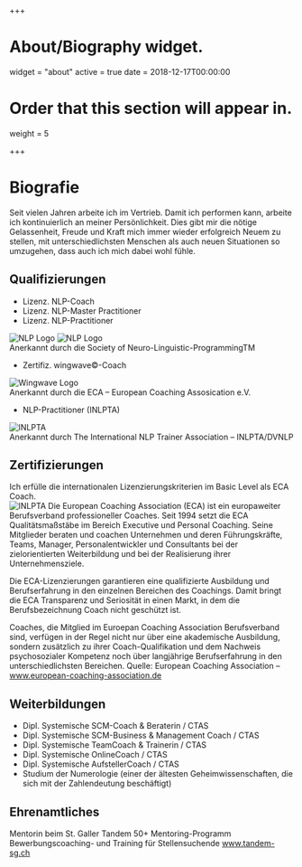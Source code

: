 +++
# About/Biography widget.
widget = "about"
active = true
date = 2018-12-17T00:00:00

# Order that this section will appear in.
weight = 5

+++

# Biografie

Seit vielen Jahren arbeite ich im Vertrieb. Damit ich performen kann, arbeite ich kontinuierlich an meiner Persönlichkeit. Dies gibt mir die nötige Gelassenheit, Freude und Kraft mich immer wieder erfolgreich Neuem zu stellen, mit unterschiedlichsten Menschen als auch neuen Situationen so umzugehen, dass auch ich mich dabei wohl fühle. 

## Qualifizierungen
  * Lizenz. NLP-Coach
  * Lizenz. NLP-Master Practitioner
  * Lizenz. NLP-Practitioner </br>
<img  class="img150" src="/img/NLP-LOGO-farbig_SOCLOG1L-63.jpg" border="0" alt="NLP Logo">
<img  class="img150" src="/img/NLP-LOGO_SOCLOG2S-65.jpg" border="0" alt="NLP Logo">
<br style="clear: both;">
Anerkannt durch die Society of Neuro-Linguistic-ProgrammingTM

  * Zertifiz. wingwave&copy;-Coach</br>
<img  class="img150" src="/img/wingwave-80.jpg" border="0" alt="Wingwave Logo">
<br style="clear: both;">
Anerkannt durch die ECA – European Coaching Assosication e.V.

  * NLP-Practitioner (INLPTA)</br>
<img  class="img150" src="/img/DVNLP-Logo-137.jpg" border="0" alt="INLPTA">
<br style="clear: both;">
Anerkannt durch The International NLP Trainer Association – INLPTA/DVNLP

## Zertifizierungen

Ich erfülle die internationalen Lizenzierungskriterien im Basic Level als ECA Coach.</br>
<img  class="img150" src="/img/ECA-1994-80.jpg" border="0" alt="INLPTA">
Die European Coaching Association (ECA) ist ein europaweiter Berufsverband professioneller Coaches. Seit 1994 setzt die ECA Qualitätsmaßstäbe im Bereich Executive und Personal Coaching. Seine Mitglieder beraten und coachen Unternehmen und deren Führungskräfte, Teams, Manager, Personalentwickler und Consultants bei der zielorientierten Weiterbildung und bei der Realisierung ihrer Unternehmensziele.
<br style="clear: both;">

Die ECA-Lizenzierungen garantieren eine qualifizierte Ausbildung und Berufserfahrung in den einzelnen Bereichen des Coachings. Damit bringt die ECA Transparenz und Seriosität in einen Markt, in dem die Berufsbezeichnung Coach nicht geschützt ist.

Coaches, die Mitglied im Euroepan Coaching Association Berufsverband sind, verfügen in der Regel nicht nur über eine akademische Ausbildung, sondern zusätzlich zu ihrer Coach-Qualifikation und dem Nachweis psychosozialer Kompetenz noch über langjährige Berufserfahrung in den unterschiedlichsten Bereichen.
Quelle: European Coaching Association – www.european-coaching-association.de

## Weiterbildungen

  * Dipl. Systemische SCM-Coach & Beraterin / CTAS
  * Dipl. Systemische SCM-Business & Management Coach / CTAS
  * Dipl. Systemische TeamCoach & Trainerin / CTAS
  * Dipl. Systemische OnlineCoach / CTAS
  * Dipl. Systemische AufstellerCoach / CTAS
  * Studium der Numerologie (einer der ältesten Geheimwissenschaften, die sich mit der Zahlendeutung beschäftigt)

## Ehrenamtliches

Mentorin beim St. Galler Tandem 50+ Mentoring-Programm
Bewerbungscoaching- und Training für Stellensuchende
www.tandem-sg.ch
